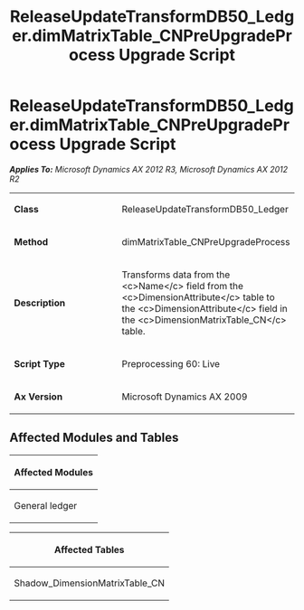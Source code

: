 ﻿---
title: ReleaseUpdateTransformDB50_Ledger.dimMatrixTable_CNPreUpgradeProcess Upgrade Script
TOCTitle: ReleaseUpdateTransformDB50_Ledger.dimMatrixTable_CNPreUpgradeProcess Upgrade Script
ms:assetid: cefd503d-95ce-08c5-6cae-19f4f3ad25d3
ms:mtpsurl: https://msdn.microsoft.com/en-us/library/JJ686877(v=AX.60)
ms:contentKeyID: 49711328
ms.date: 05/18/2015
mtps_version: v=AX.60
---

# ReleaseUpdateTransformDB50\_Ledger.dimMatrixTable\_CNPreUpgradeProcess Upgrade Script 


_**Applies To:** Microsoft Dynamics AX 2012 R3, Microsoft Dynamics AX 2012 R2_

<table>
<colgroup>
<col style="width: 50%" />
<col style="width: 50%" />
</colgroup>
<tbody>
<tr class="odd">
<td><p><strong>Class</strong></p></td>
<td><p>ReleaseUpdateTransformDB50_Ledger</p></td>
</tr>
<tr class="even">
<td><p><strong>Method</strong></p></td>
<td><p>dimMatrixTable_CNPreUpgradeProcess</p></td>
</tr>
<tr class="odd">
<td><p><strong>Description</strong></p></td>
<td><p>Transforms data from the &lt;c&gt;Name&lt;/c&gt; field from the &lt;c&gt;DimensionAttribute&lt;/c&gt; table to the &lt;c&gt;DimensionAttribute&lt;/c&gt; field in the &lt;c&gt;DimensionMatrixTable_CN&lt;/c&gt; table.</p></td>
</tr>
<tr class="even">
<td><p><strong>Script Type</strong></p></td>
<td><p>Preprocessing 60: Live</p></td>
</tr>
<tr class="odd">
<td><p><strong>Ax Version</strong></p></td>
<td><p>Microsoft Dynamics AX 2009</p></td>
</tr>
</tbody>
</table>


## Affected Modules and Tables

<table>
<colgroup>
<col style="width: 100%" />
</colgroup>
<thead>
<tr class="header">
<th><p>Affected Modules</p></th>
</tr>
</thead>
<tbody>
<tr class="odd">
<td><p>General ledger</p></td>
</tr>
</tbody>
</table>


<table>
<colgroup>
<col style="width: 100%" />
</colgroup>
<thead>
<tr class="header">
<th><p>Affected Tables</p></th>
</tr>
</thead>
<tbody>
<tr class="odd">
<td><p>Shadow_DimensionMatrixTable_CN</p></td>
</tr>
</tbody>
</table>

  


